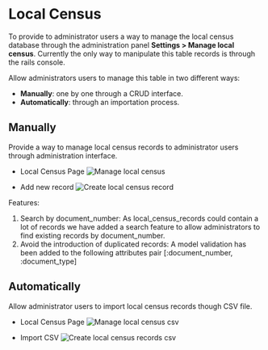 # Local Census

To provide to administrator users a way to manage the local census database through the administration panel **Settings > Manage local census**. Currently the only way to manipulate this table records is through the rails console.

Allow administrators users to manage this table in two different ways:

- **Manually**: one by one through a CRUD interface.
- **Automatically**: through an importation process.

## Manually
Provide a way to manage local census records to administrator users through administration interface.

- Local Census Page
![Manage local census](../../img/local_census/manage-local-census-en.png)

- Add new record
![Create local census record](../../img/local_census/add-local-census-record-en.png)

Features:

1. Search by document_number: As local_census_records could contain a lot of records we have added a search feature to allow administrators to find existing records by document_number.
1. Avoid the introduction of duplicated records: A model validation has been added to the following attributes pair [:document_number, :document_type]

## Automatically
Allow administrator users to import local census records though CSV file.

- Local Census Page
![Manage local census csv](../../img/local_census/manage-local-census-csv-en.png)

- Import CSV
![Create local census records csv](../../img/local_census/add-local-census-records-csv-en.png)
